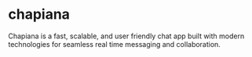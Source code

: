 # chapiana
Chapiana is a fast, scalable, and user friendly chat app built with modern technologies for seamless real time messaging and collaboration.
